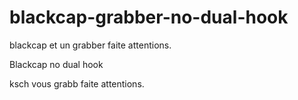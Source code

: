 # blackcap-grabber-no-dual-hook
blackcap et un grabber faite attentions.


Blackcap no dual hook

ksch vous grabb faite attentions.
